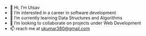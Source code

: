 - 👋 Hi, I’m Utsav
- 👀 I’m interested in a career in software development
- 🌱 I’m currently learning Data Structures and Algorithms
- 💞️ I’m looking to collaborate on projects under Web Development  
- 📫 reach me at ukumar380@gmail.com

<!---
uv4u/uv4u is a ✨ special ✨ repository because its `README.md` (this file) appears on your GitHub profile.
You can click the Preview link to take a look at your changes.
--->
